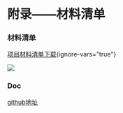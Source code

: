 # 附录——材料清单

### 材料清单

[项目材料清单下载](https://alienho-pic.oss-cn-shenzhen.aliyuncs.com/pic/%E9%A1%B9%E7%9B%AE%E6%9D%90%E6%96%99%E6%B8%85%E5%8D%95.zip){ignore-vars="true"}

![](MaterialList.png)


### Doc
[github地址](https://github.com/AlienHO/BalanceInstallation)